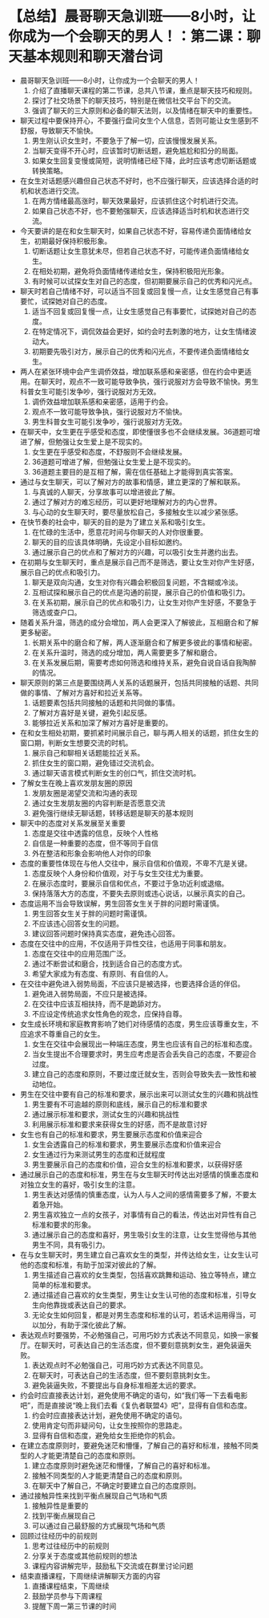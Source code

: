 # 【总结】晨哥聊天急训班——8小时，让你成为一个会聊天的男人！：第二课：聊天基本规则和聊天潜台词

-   晨哥聊天急训班——8小时，让你成为一个会聊天的男人！
    1.  介绍了直播聊天课程的第二节课，总共八节课，重点是聊天技巧和规则。
    2.  探讨了社交场景下的聊天技巧，特别是在微信社交平台下的交流。
    3.  强调了聊天的三大原则和必备的聊天法则，以及情绪在聊天中的重要性。
-   聊天过程中要保持开心，不要强行盘问女生个人信息，否则可能让女生感到不舒服，导致聊天不愉快。
    1.  男生刚认识女生时，不要急于了解一切，应该慢慢发展关系。
    2.  当聊天变得不开心时，应该暂时切断话题，避免尴尬和扣分的局面。
    3.  如果女生回复变慢或简短，说明情绪已经下降，此时应该考虑切断话题或转换策略。
-   在女生对话题感兴趣但自己状态不好时，也不应强行聊天，应该选择合适的时机和状态进行交流。
    1.  在两方情绪最高涨时，聊天效果最好，应该抓住这个时机进行交流。
    2.  如果自己状态不好，也不要勉强聊天，应该选择适当时机和状态进行交流。
-   今天要讲的是在和女生聊天时，如果自己状态不好，容易传递负面情绪给女生，初期最好保持积极形象。
    1.  切断话题让女生意犹未尽，但若自己状态不好，可能传递负面情绪给女生。
    2.  在相处初期，避免将负面情绪传递给女生，保持积极阳光形象。
    3.  有时候可以试探女生对自己的态度，但初期要展示自己的优秀和闪光点。
-   聊天时若自己情绪不好，可以适当不回复或回复慢一点，让女生感觉自己有事要忙，试探她对自己的态度。
    1.  适当不回复或回复慢一点，让女生感觉自己有事要忙，试探她对自己的态度。
    2.  在特定情况下，调侃效益会更好，如约会时去刺激的地方，让女生情绪波动大。
    3.  初期要先吸引对方，展示自己的优秀和闪光点，不要传递负面情绪给女生。
-   两人在紧张环境中会产生调侨效益，增加联系感和亲密感，但在约会中更适用。在聊天时，观点不一致可能导致争执，强行说服对方会导致不愉快。男生科普女生可能引发争吵，强行说服对方无效。
    1.  调侨效益增加联系感和亲密感，适用于约会。
    2.  观点不一致可能导致争执，强行说服对方不愉快。
    3.  男生科普女生可能引发争吵，强行说服对方无效。
-   在聊天中，女生更在乎感受和态度，即使懂很多也不会继续发展。36道题可增进了解，但勉强让女生爱上是不现实的。
    1.  女生更在乎感受和态度，不舒服则不会继续发展。
    2.  36道题可增进了解，但勉强让女生爱上是不现实的。
    3.  36道题主要目的是互相了解，需在信任基础上才能得到真实答案。
-   通过与女生聊天，可以了解对方的故事和情感，建立更深的了解和联系。
    1.  与真诚的人聊天，分享故事可以增进彼此了解。
    2.  通过了解对方的难忘经历，可以更好地理解对方的内心世界。
    3.  与心动的女生聊天时，要尽量放松自己，多接触女生以减少紧张感。
-   在快节奏的社会中，聊天的目的是为了建立关系和吸引女生。
    1.  在忙碌的生活中，愿意花时间与你聊天的人对你很重要。
    2.  聊天的目的应该具体明确，先设定小目标如邀约。
    3.  通过展示自己的优点和了解对方的兴趣，可以吸引女生并邀约出去。
-   在初期与女生聊天时，重点是展示自己而不是筛选，要让女生对你产生好感，展示自己的优点和吸引力。
    1.  聊天是双向沟通，女生对你有兴趣会积极回复问题，不含糊或冷淡。
    2.  互相试探和展示自己的优点是沟通的前提，展示自己的价值和吸引力。
    3.  在关系初期，展示自己的优点和吸引力，让女生对你产生好感，不要急于筛选或查户口。
-   随着关系升温，筛选的成分会增加，两人会更深入了解彼此，互相磨合和了解更多秘密。
    1.  长期关系中的磨合和了解，两人逐渐磨合和了解更多彼此的事情和秘密。
    2.  在关系升温时，筛选的成分增加，两人需要更多了解和磨合。
    3.  在关系发展后期，需要考虑如何筛选和维持关系，避免自说自话自我陶醉的情况。
-   聊天原则的第三点是要围绕两人关系的话题展开，包括共同接触的话题、共同做的事情、了解对方喜好和拉近关系等。
    1.  话题要素包括共同接触的话题和共同做的事情。
    2.  了解对方喜好是关键，避免引起反感。
    3.  能够拉近关系和加深了解对方喜好是重要的。
-   在和女生相处初期，要抓紧时间展示自己，聊与两人相关的话题，抓住女生的窗口期，判断女生想要交流的时机。
    1.  展示自己和聊相关话题能拉近关系。
    2.  抓住女生的窗口期，避免错过交流机会。
    3.  通过聊天语言模式判断女生的创口气，抓住交流时机。
-   了解女生在晚上喜欢发朋友圈的原因
    1.  发朋友圈是渴望交流和沟通的表现
    2.  通过女生发朋友圈的内容判断是否愿意交流
    3.  避免强行继续无聊话题，转移话题是聊天的基本规则
-   聊天中的态度对关系发展至关重要
    1.  态度是交往中透露的信息，反映个人性格
    2.  自信是一种重要的态度，但不等同于自信
    3.  外在整洁和形象会影响他人对你的印象
-   态度的重要性体现在与他人交往中，展示自信和价值观，不卑不亢是关键。
    1.  态度反映个人身份和价值观，对于与女生交往尤为重要。
    2.  在展示态度时，要展示自信和优点，不要过于急功近利或退缩。
    3.  保持落落大方的态度，不要失去原则或违心说话，以展示真实的自己。
-   态度运用不当会导致误解，男生回答女生关于胖的问题时需谨慎。
    1.  男生回答女生关于胖的问题时需谨慎。
    2.  不应该违心回答女生的问题。
    3.  建议回答问题时保持真实态度，避免违心回答。
-   态度在交往中的应用，不仅适用于异性交往，也适用于同事和朋友。
    1.  态度在交往中的应用范围广泛。
    2.  通过不断尝试和磨合，找到适合自己的态度方式。
    3.  希望大家成为有态度、有原则、有自信的人。
-   在交往中避免进入弱势局面，不应该只是被选择，也要选择合适的伴侣。
    1.  避免进入弱势局面，不应只是被选择。
    2.  在交往中应该互相扶持，而不是跪舔对方。
    3.  不应设定传统追求女性角色的观念，应保持自尊。
-   女生成长环境和家庭教育影响了她们对待感情的态度，男生应该尊重女生，不应追求不尊重自己的女生。
    1.  女生在交往中会展现出一种端庄态度，男生也应该有自己的标准和态度。
    2.  当女生提出不合理要求时，男生应考虑是否会丢失自己的态度，不要迎合过度。
    3.  建立自己的态度和原则，不要过度迁就女生，否则会导致失去一致性和被动地位。
-   男生在交往中要有自己的标准和要求，展示出来可以测试女生的兴趣和挑战性
    1.  男生要有不可逾越的原则和底线，展示自己的标准和要求
    2.  通过展示标准和要求，测试女生的兴趣和挑战性
    3.  利用展示标准和要求来获得女生的好感，而不是故意讨好
-   女生也有自己的标准和要求，男生要展示态度和价值来迎合
    1.  女生会透露自己的标准和要求，男生要展示态度和价值来迎合
    2.  女生通过行为来测试男生的态度和迁就程度
    3.  男生要展示自己的态度和价值，迎合女生的标准和要求，以获得好感
-   通过展示自己的态度和标准，男生在与女生聊天时传达出对感情的慎重态度和对独立女生的喜好，吸引女生的注意。
    1.  男生表达对感情的慎重态度，认为人与人之间的感情需要多了解，不要太着急开始。
    2.  男生喜欢独立一点的女孩子，对事情有自己的看法，传达出对异性有自己标准和要求的形象。
    3.  通过展示自己的态度和喜好，男生吸引女生的注意，让女生觉得他与其他男生不同，具有吸引力。
-   在与女生聊天时，男生建立自己喜欢女生的类型，并传达给女生，让女生认可他的态度和标准，有助于加深对彼此的了解。
    1.  男生描述自己喜欢的女生类型，包括喜欢跳舞和运动、独立等特点，建立简单的标准和要求。
    2.  通过描述自己喜欢的女生类型，男生让女生认可他的态度和标准，引导女生向他靠拢或表达自己的要求。
    3.  无论女生如何回复，都是对男生态度和标准的认可，若话术运用得当，可以加分，有助于深化彼此了解。
-   表达观点时要强势，不必勉强自己，可用巧妙方式表达不同意见，如换一家餐厅。在聊天时，可表达自己的生活态度，但不要刻意挑刺女生，避免装逼失败。
    1.  表达观点时不必勉强自己，可用巧妙方式表达不同意见。
    2.  在聊天时，可表达自己的生活态度，但不要刻意挑刺女生。
    3.  避免装逼失败，不要提出与自身标准相差太远的要求。
-   约会时应直接表达计划，避免使用不确定的语句，如“我们等一下去看电影吧”，而是直接说“晚上我们去看《复仇者联盟4》吧”，显得有自信和态度。
    1.  约会时应直接表达计划，避免使用不确定的语句。
    2.  使用肯定句而非疑问句，让女生按照你的思路走。
    3.  显得有自信和态度，避免给女生拒绝你的机会。
-   在建立态度原则时，要避免迷茫和懵懂，了解自己的喜好和标准，接触不同类型的人才能更清楚自己的态度和原则。
    1.  建立态度原则时避免迷茫和懵懂，了解自己的喜好和标准。
    2.  接触不同类型的人才能更清楚自己的态度和原则。
    3.  在聊天中了解自己，不确定时要建立自己的态度原则。
-   通过接触异性来找到平衡点展现自己气场和气质
    1.  接触异性是重要的
    2.  找到平衡点展现自己
    3.  可以通过自己最舒服的方式展现气场和气质
-   回顾过往经历中的前规则
    1.  思考过往经历中的前规则
    2.  分享关于态度或其他前规则的想法
    3.  课程内容讲解完毕，鼓励私下交流或在群里讨论问题
-   结束直播课程，下周继续讲解聊天方面的内容
    1.  直播课程结束，下周继续
    2.  鼓励学员参与下周课程
    3.  提醒下周一第三节课的时间